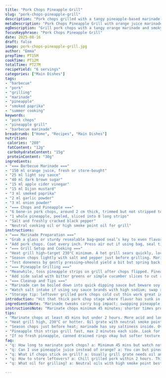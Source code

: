 ```yaml
---
title: "Pork Chops Pineapple Grill"
slug: "pork-chops-pineapple-grill"
description: "Pork chops grilled with a tangy pineapple-based marinade altered for a twist. Uses orange juice and brown sugar replacing some original ingredients. Balanced sweet and salty with a smoky edge. Marinade tenderizes meat, pineapple sticks char new caramel notes. Six bone-in chops, pork’s fat trimmed but enough left for flavor. Grilled pineapple chunks add freshness and texture. Quick marinade, short sear. Salted, peppered just before heat. Practical tips on grill prep, timing by look, touch, and aroma cues."
metaDescription: "Pork Chops Pineapple Grill with orange juice marinade, smoky paprika, grilled pineapple strips, quick sear, and juicy tender pork chops with fresh tropical crunch"
ogDescription: "Grill pork chops with a tangy orange marinade and smoky paprika. Finish with quick grilled pineapple strips for contrast. Timing, sizzle, aroma guide doneness."
focusKeyphrase: "Pork Chops Pineapple Grill"
date: 2025-08-16
draft: false
image: pork-chops-pineapple-grill.jpg
author: "Emma"
prepTime: PT15M
cookTime: PT12M
totalTime: PT27M
recipeYield: "6 servings"
categories: ["Main Dishes"]
tags:
- "barbecue"
- "pork"
- "grilling"
- "marinade"
- "pineapple"
- "smoked paprika"
- "summer cooking"
keywords:
- "pork chops"
- "pineapple grill"
- "barbecue marinade"
breadcrumb: ["Home", "Recipes", "Main Dishes"]
nutrition: 
 calories: "280"
 fatContent: "12g"
 carbohydrateContent: "15g"
 proteinContent: "30g"
ingredients:
- "=== Barbecue Marinade ==="
- "150 ml orange juice, fresh or store-bought"
- "25 ml light soy sauce"
- "40 ml dark brown sugar"
- "15 ml apple cider vinegar"
- "15 ml Dijon mustard"
- "3 ml smoked paprika"
- "2 ml garlic powder"
- "3 ml onion powder"
- "=== Chops and Pineapple ==="
- "6 bone-in pork chops, around 2 cm thick, trimmed but not stripped too lean"
- "1 whole pineapple, peeled, sliced into 8 long strips"
- "Salt and freshly cracked black pepper"
- "Neutral cooking oil or high smoke point oil for grill"
instructions:
- "=== Marinade Preparation ==="
- "Grab a glass or sturdy resealable bag—good seal’s key to even flavor. Combine orange juice, soy sauce, brown sugar, apple cider vinegar, Dijon mustard, smoked paprika, garlic powder, and onion powder. Stir or shake until sugar mostly dissolves. The dark brown sugar adds a rich molasses touch missing from honey; apple cider vinegar sharpens and balances citrus sweetness. Smoked paprika instead of dry mustard packs warmth and subtle fire; learned that swap cuts flatness in early tries."
- "Add pork chops. Coat every inch. Press air out if using bag, seal tight. Refrigerate minimum 45 minutes up to 2 hours; longer will soften meat but risk mushiness from acid. 30 minutes doesn’t penetrate enough, discovered after a botched weekend batch. Don’t skip marinade—multidimensional flavors form here, though soy can be salty so avoid adding more salt too early."
- "=== Grill Setup and Cooking ==="
- "Heat grill high—target 230°C minimum. A hot grill sears quickly, locks moist juices inside. Oil grates lightly with a paper towel dipped in neutral oil, use tongs, or mist spray. Prevents stubborn sticking. Remove chops from marinade, let excess drip but don’t wipe dry—marinade sugars caramelize for nice char."
- "Season chops lightly with salt and pepper just before grilling. Marinade already salty. Place chops down—listen to that sizzle, immediate hissing means perfect temp. Don’t move for at least 4 minutes; flipping too early tears crust and releases juices. After 4-5 minutes, check edges for brown crust. Flip once. Cook another 5 minutes for chops about 2 cm thick; adjust time for thicker or thinner cuts. Nose picks up sweet smokiness and sharp tang when almost done."
- "Test doneness by gently pressing—should yield a bit but spring back. Use instant-read thermometer if unsure; 63°C internal temp safe and juicy for pork. Avoid guessing; past charred dry failures taught that the hard way."
- "=== Pineapple Grilling ==="
- "Meanwhile, toss pineapple strips on grill after chops flipped. Pineapple chars quickly; 2 minutes each side max. Look for grill marks, maple-brown caramelization, edges slight crisp paper-thin. Don’t overcook or becomes bitter and mushy. Grilled pineapple brings juicy brightness contrasting pork’s meaty depth. Serve immediately with chops, sprinkle extra black pepper or fresh herbs if you like oregano or cilantro—both complement pork well."
- "Add side salad with bitter greens or simple cucumber slices to cut richness. Remember: timing, sound, smell, touch, all clues. Watch the glaze on meat bubble and darken; that’s the sugars reacting with heat—your best indicator next to thermometer."
- "=== Cleanup and Tips ==="
- "Marinade can be boiled down into quick dipping sauce but beware soy sugar mixture burns fast—low heat and constant stirring required. If no pineapple, canned rings work. If no grill, hot skillet with cast iron and a grill pan mimic results okay, expect more smoke indoors. Always rest chops for 5 minutes after grilling for juices to redistribute—key to moist texture."
- "Watch salt intake if using soy sauce brands with high sodium; swap reduced sodium or dilute with water if unsure. Pineapple substitutions: mango or peach slices grilled similarly introduce fruity sweetness."
- "Storage tip: leftover grilled pork chops cold cut thin work great in sandwiches or wraps the next day."
introduction: "Hit that thick pork chop stage where flavor has sunk in deep enough, not just surface. Citrus marinade swap from pineapple juice to orange breaks monotony, adds fresh zip paired with dark brown sugar’s molasses sweetness. Dry mustard replaced with smoky paprika to keep earth tones alive. Learned to stretch marinade time for more tender meat but watch out or it turns rubbery. Heat management essential; too low, no caramel crust; too high, dry chew—been there. Pineapple thin-strip grilling evolved from bulky rings, distributes sweetness more evenly and crisps edges quicker. Resting chops a mandatory final step—cutting immediately releases juices, makes meat dry. Palm to pork ratio—fat left on edges preserves flavor but no thick slabs of fat, that’s the balance. Grill today, smell tomorrow. Or maybe keep a bottle of soy-sauce-mustard combo in fridge for emergencies."
ingredientsNote: "Marinade tweaks carry big impact; swapping pineapple juice for orange juice plus apple cider vinegar mellows acid punch without losing brightness. Dark brown sugar provides richer caramelization because honey sometimes burns too fast or flavors skew floral, not always desired on pork. Smoked paprika replaces dry mustard powder—adds color and subtle heat. Soy sauce choice matters: go reduced sodium or dilute with water to avoid over-salting. Pineapple’s form affects grilling drastically; thick rings tend to stay mushy in the middle, thinner baton cuts char better. If fresh pineapple unavailable, drained canned rings okay but expect softer texture and less aroma. Salt added just before grilling because soy already salty; season early and risk drying meat. Oil grill grates to prevent sticking and maintain good marker lines. Use high smoke point oil—canola, avocado, or grapeseed. If no grill, heavy stove pan with crisscross ridges works. Let chops rest 5 minutes post-cook for juice redistribution. Avoid too acidic or long marinade times, pork protein breaks down and meat textures become unpleasant. Keep marinade chilled or cook if saved for sauce. This marinade doubles as brush-on glaze if thickened over low heat carefully—burns easy because of sugars."
instructionsNote: "Marinate chops minimum 45 minutes; shorter times produce weak flavor profiles and less tender results. Too long risk soft, mushy meat from acid breakdown. Heating grill to high is non-negotiable; listen for immediate sizzle on contact. Grill oil application essential to avoid sticking that tears crust. Don’t wiggle meat during first sear minutes or suffer compromised crust and juice escape. Flip only once, checking for proper brown crust; edges should darken slightly, meat firmness begin to give but not collapse. Use finger press test for doneness if no thermometer handy. Grilled pineapple requires short cooking, maximum 4 minutes total; watch for caramelization but no char black spots. Combine immediately after cooking to plate; do not let chops rest too long uncovered or they cool fatally. Utilize leftover marinade carefully; boil extensively before brushing to reduce food safety risks but expect rapid burn tendencies from sugar content—constant stirring mandatory if using as sauce. Resting pork is a must; rushing cuts into final juicy texture and mouthfeel. Pineapple provides refreshing counterbalance and cut through pork richness; never skip this contrast. Adapt to indoor cooking by using heavy skillet with grill marks, cooking same timing but expect less smoky aroma. Salting last minute avoids overdrawing moisture. Add fresh herbs post-cook for extra aroma and fresh dimension—oregano, cilantro, or parsley all pull pork flavors forward beautifully. Practical cooking is about sensory feedback: hear the sizzle, smell caramelizing sugars, watch sizzling crust, feel meat’s bounce, and taste balance. Don’t rely solely on clocks."
tips:
- "Marinate chops at least 45 mins but under 2 hours. More acid and longer = mushy rubber. Orange juice plus apple cider vinegar mellows punch. Watch salt because soy sauce can spike it. Coat meat well. Pressure air out bag or risk uneven flavor. Longer soak softens too much; shorter leaves bland layers."
- "Heat grill high, 230°C or hotter. Oil grate with neutral smoke point oil using paper towel and tongs. Stops chops from sticking and tearing crust. Listen for immediate sizzle on contact. Move chops only once, after crust sets, about 4-5 minutes depending on thickness. Early flipping ruins juice lock-in."
- "Season chops just before heat; marinade has soy saltiness inside. Over-salting dries meat. Leave marinade sugars on surface; they caramelize into a dark crust. Visual cues — edges darken, juices bubble. Smell sweet, smoky, sharp aromatics rise. Touch test: press, should give but bounce back. Use instant-read if unsure, 63°C safe."
- "Pineapple thin strips grill fast, max 2 minutes each side. Look for maple-brown color, slight edge crisp. Avoid bitter black char or mushy centers — rings too thick for even heat. Grilled pineapple adds juicy brightness as pork richness cuts through. Serve immediately or pineapple sogs fast."
- "If no fresh pineapple, canned drained rings okay but softer texture, less aroma. No grill? Heavy cast iron pan with ridged grill pan mimics grill marks, expect less smokiness indoors. Leftover marinade can be boiled to reduce sugar, made into glaze; stir constantly on low heat or it burns fast."
faq:
- "q: How long to marinate pork chops? a: Minimum 45 mins but watch not pass 2 hours. Acid breaks down fibers, too long turns mushy. Shorter times leave flavor shallow. Experiment with timing because thickness matters. Refrigerate always; avoid room temp to stop bacteria growth."
- "q: Can I use pineapple juice instead of orange? a: You can but pineapple juice is more acidic. Orange plus apple cider vinegar balances acid taste better. Pineapple juice risks quicker meat breakdown and odd floral notes. Brown sugar caramelizes differently too. Swaps not straight equal, watch texture changes."
- "q: What if chops stick on grill? a: Usually grill grate needs oil and heat. Paper towel with neutral oil, wipe grate before cooking. Don’t flip early or at all before crust forms to avoid tearing meat. If stove pan used, oil and smoking hot pan essential. Keep tongs handy, lift gently after sear sets."
- "q: How to store leftovers? a: Chill grilled pork within 2 hours. Thinly slice cold pork chops for sandwiches or wraps. Keep pineapple separate to avoid sogginess, or add fresh before serving again. Reheat quickly in pan or microwave. Marinade glaze if saved, store in airtight, use within 24 hrs; sugars spoil."
- "q: What oil for grilling? a: Neutral oils with high smoke point best — canola, avocado, grapeseed. Avoid butter or olive oil on grill; burns and smoke. Paper towel dab method with tongs gives even light coat. Oil after preheating grill, not before. Keeps grates clean preventing stuck meat, helps crust form."

---
```

